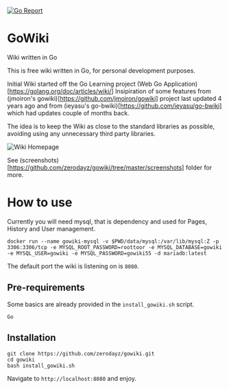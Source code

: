 [![Go Report](https://goreportcard.com/badge/github.com/zerodayz/gowiki)](https://goreportcard.com/badge/github.com/zerodayz/gowiki)

# GoWiki

Wiki written in Go

This is free wiki written in Go, for personal development purposes. 

Initial Wiki started off the Go Learning project (Web Go Application)[https://golang.org/doc/articles/wiki/]
Insipiration of some features from (jmoiron's gowiki)[https://github.com/jmoiron/gowiki] project last updated 4 years ago and from (ieyasu's go-bwiki)[https://github.com/ieyasu/go-bwiki] which had updates couple of months back.

The idea is to keep the Wiki as close to the standard libraries as possible, avoiding using any unnecessary third party libraries.

![Wiki Homepage](https://github.com/zerodayz/gowiki/blob/master/screenshots/WikiHome.png?raw=true)

See (screenshots)[https://github.com/zerodayz/gowiki/tree/master/screenshots] folder for more.

# How to use

Currently you will need mysql, that is dependency and used for Pages, History and User management.

```
docker run --name gowiki-mysql -v $PWD/data/mysql:/var/lib/mysql:Z -p 3306:3306/tcp -e MYSQL_ROOT_PASSWORD=roottoor -e MYSQL_DATABASE=gowiki -e MYSQL_USER=gowiki -e MYSQL_PASSWORD=gowiki55 -d mariadb:latest
```

The default port the wiki is listening on is `8080`.

## Pre-requirements
Some basics are already provided in the `install_gowiki.sh` script.
~~~
Go
~~~

## Installation
~~~
git clone https://github.com/zerodayz/gowiki.git
cd gowiki
bash install_gowiki.sh
~~~

Navigate to `http://localhost:8080` and enjoy.
